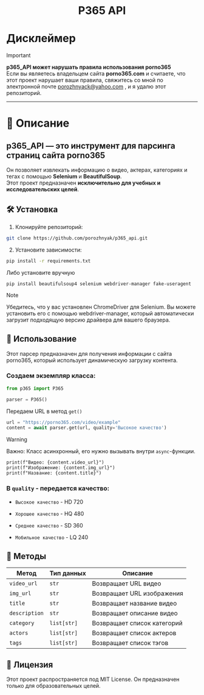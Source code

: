 <h1 align="center">P365 API</h1>

# Дисклеймер
> [!IMPORTANT] 
> **p365_API может нарушать правила использования porno365**  
> Если вы являетесь владельцем сайта **porno365.com** и считаете, что этот проект нарушает ваши правила, свяжитесь со мной по электронной почте porozhnyack@yahoo.com , и я удалю этот репозиторий.


---
# 📌 Описание
## **p365_API — это инструмент для парсинга страниц сайта porno365**  
Он позволяет извлекать информацию о видео, актерах, категориях и тегах с помощью **Selenium** и **BeautifulSoup**.  
Этот проект предназначен **исключительно для учебных и исследовательских целей**.


## 🛠 Установка

1. Клонируйте репозиторий:

```bash
git clone https://github.com/porozhnyak/p365_api.git
```

2. Установите зависимости:
```bash
pip install -r requirements.txt
```
Либо установите вручную

```
pip install beautifulsoup4 selenium webdriver-manager fake-useragent
```
> [!NOTE]
> Убедитесь, что у вас установлен ChromeDriver для Selenium. Вы можете установить его с помощью webdriver-manager, который автоматически загрузит подходящую версию драйвера для вашего браузера.

## 🚀 Использование
Этот парсер предназначен для получения информации с сайта porno365, который использует динамическую загрузку контента.

### Создаем экземпляр класса:

```python
from p365 import P365

parser = P365()
```
Передаем URL в метод ```get()```

```python
url = "https://porno365.com/video/example"
content = await parser.get(url, quality='Высокое качество')
```
> [!WARNING] 
Важно: Класс асинхронный, его нужно вызывать внутри ```async```-функции.
```
print(f"Видео: {content.video_url}")
print(f"Изображение: {content.img_url}")
print(f"Название: {content.title}")
```

### В `quality` - передается качество:

- ```Высокое качество``` - HD 720

- ```Хорошее качество``` - HQ 480 

- ```Среднее качество``` - SD 360 

- ```Мобильное качество``` - LQ 240  

## 🧩 Методы

| Метод        | Тип данных       | Описание                         |
|-------------|------------------|---------------------------------|
| `video_url`  | `str`            | Возвращает URL видео           |
| `img_url`    | `str`            | Возвращает URL изображения     |
| `title`      | `str`            | Возвращает название видео      |
| `description` | `str`            | Возвращает описание видео     |
| `category`   | `list[str]`      | Возвращает список категорий    |
| `actors`     | `list[str]`      | Возвращает список актеров      |
| `tags`       | `list[str]`      | Возвращает список тэгов        |


## 📜 Лицензия
Этот проект распространяется под MIT License.
Он предназначен только для образовательных целей.

